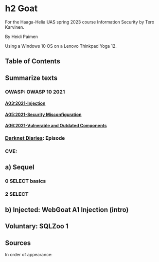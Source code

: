 # h2 Goat

For the Haaga-Helia UAS spring 2023 course Information Security by Tero Karvinen.

By Heidi Paimen

Using a Windows 10 OS on a Lenovo Thinkpad Yoga 12.

## Table of Contents

## Summarize texts

### OWASP: OWASP 10 2021

#### [A03:2021-Injection]()

#### [A05:2021-Security Misconfiguration]()

#### [A06:2021-Vulnerable and Outdated Components]()

### [Darknet Diaries](https://darknetdiaries.com/): Episode

### CVE: 

## a) Sequel

### 0 SELECT basics

### 2 SELECT

## b) Injected: WebGoat A1 Injection (intro)

## Voluntary: SQLZoo 1

## Sources

In order of appearance:

